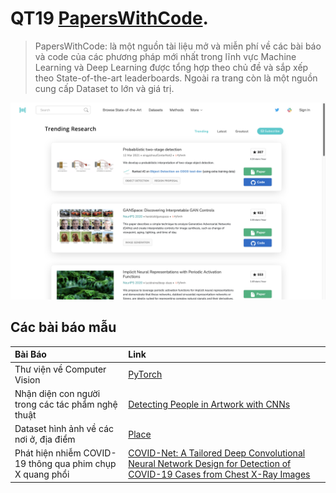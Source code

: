 # QT19 [PapersWithCode](https://paperswithcode.com).

>PapersWithCode: là một nguồn tài liệu mở và miễn phí về các bài báo  và code của các phương pháp mới nhất trong lĩnh vực Machine Learning và Deep Learning được tổng hợp theo chủ đề và sắp xếp theo State-of-the-art leaderboards. Ngoài ra trang còn là một nguồn cung cấp Dataset to lớn và giá trị.

![image info](./img/QT19.png)
##  Các bài báo mẫu
|Bài Báo                                                                      |Link    |
|:----------------------------------------------------------------------------------|:-------|
|Thư viện về Computer Vision          |[PyTorch](https://paperswithcode.com/paper/pytorch-an-imperative-style-high-performance-1)|
|Nhận diện con người trong các tác phẩm nghệ thuật                 |[Detecting People in Artwork with CNNs](https://paperswithcode.com/paper/cuad-an-expert-annotated-nlp-dataset-for)   |
|Dataset hình ảnh về các nơi ở, địa điểm                         |[Place](https://paperswithcode.com/dataset/places)|
|Phát hiện nhiễm COVID-19 thông qua phim chụp X quang phổi    |[COVID-Net: A Tailored Deep Convolutional Neural Network Design for Detection of COVID-19 Cases from Chest X-Ray Images](https://paperswithcode.com/paper/covid-net-a-tailored-deep-convolutional)|
